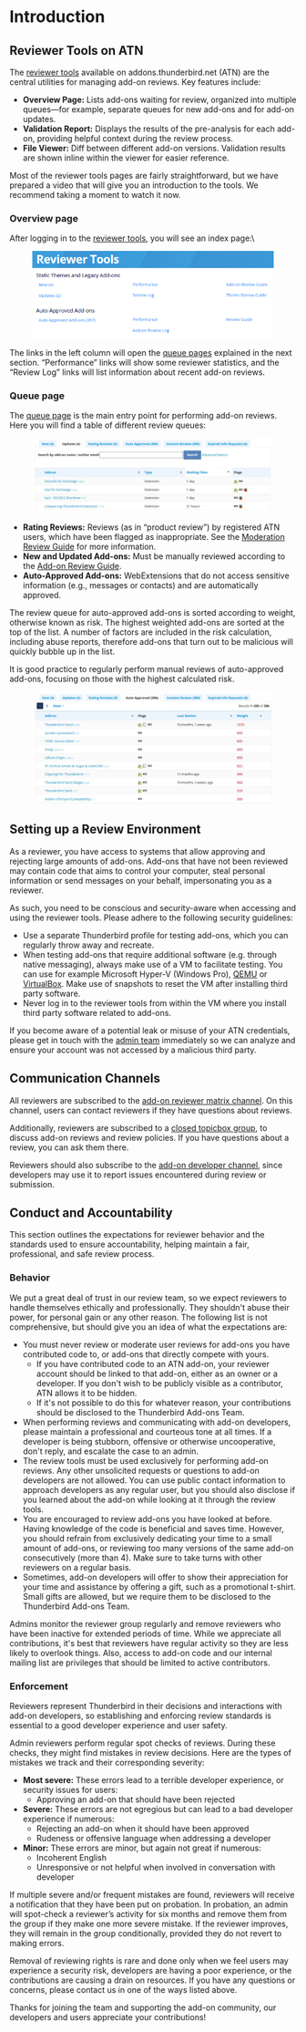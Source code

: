 # Introduction

## Reviewer Tools on ATN <a href="#docs-internal-guid-29d69a32-7fff-78e1-bc88-79710dc5b1d9" id="docs-internal-guid-29d69a32-7fff-78e1-bc88-79710dc5b1d9"></a>

The [reviewer tools](https://addons.thunderbird.net/reviewers/) available on addons.thunderbird.net (ATN) are the central utilities for managing add-on reviews. Key features include:

* **Overview Page:** Lists add-ons waiting for review, organized into multiple queues—for example, separate queues for new add-ons and for add-on updates.
* **Validation Report:** Displays the results of the pre-analysis for each add-on, providing helpful context during the review process.
* **File Viewer:** Diff between different add-on versions. Validation results are shown inline within the viewer for easier reference.

Most of the reviewer tools pages are fairly straightforward, but we have prepared a video that will give you an introduction to the tools. We recommend taking a moment to watch it now.

### Overview page

After logging in to the [reviewer tools](https://addons.thunderbird.net/reviewers/), you will see an index page:\


<figure><img src=".gitbook/assets/unknown.png" alt=""><figcaption></figcaption></figure>

The links in the left column will open the [queue pages](https://addons.thunderbird.net/en-US/reviewers/queue/) explained in the next section. “Performance” links will show some reviewer statistics, and the “Review Log” links will list information about recent add-on reviews.

### Queue page <a href="#docs-internal-guid-69ed8afc-7fff-b78f-45f6-8ffbceb049db" id="docs-internal-guid-69ed8afc-7fff-b78f-45f6-8ffbceb049db"></a>

The [queue page](https://addons.thunderbird.net/en-US/reviewers/queue/) is the main entry point for performing add-on reviews. Here you will find a table of different review queues:

<figure><img src=".gitbook/assets/review-tools-updates.JPG" alt=""><figcaption></figcaption></figure>

* **Rating Reviews:** Reviews (as in “product review”) by registered ATN users, which have been flagged as inappropriate. See the [Moderation Review Guide](moderation-review-guide.md) for more information.
* **New and Updated Add-ons:** Must be manually reviewed according to the [Add-on Review Guide](add-on-review-guide.md).
* **Auto-Approved Add-ons:** WebExtensions that do not access sensitive information (e.g., messages or contacts) and are automatically approved.

The review queue for auto-approved add-ons is sorted according to weight, otherwise known as risk. The highest weighted add-ons are sorted at the top of the list. A number of factors are included in the risk calculation, including abuse reports, therefore add-ons that turn out to be malicious will quickly bubble up in the list.

It is good practice to regularly perform manual reviews of auto-approved add-ons, focusing on those with the highest calculated risk.

<figure><img src=".gitbook/assets/review-tools-auto.JPG" alt=""><figcaption></figcaption></figure>

## Setting up a Review Environment <a href="#docs-internal-guid-8c6e91ba-7fff-c368-645f-f24b7dca7e95" id="docs-internal-guid-8c6e91ba-7fff-c368-645f-f24b7dca7e95"></a>

As a reviewer, you have access to systems that allow approving and rejecting large amounts of add-ons. Add-ons that have not been reviewed may contain code that aims to control your computer, steal personal information or send messages on your behalf, impersonating you as a reviewer.

As such, you need to be conscious and security-aware when accessing and using the reviewer tools. Please adhere to the following security guidelines:

* Use a separate Thunderbird profile for testing add-ons, which you can regularly throw away and recreate.
* When testing add-ons that require additional software (e.g. through native messaging), always make use of a VM to facilitate testing. You can use for example Microsoft Hyper-V (Windows Pro), [QEMU](https://www.qemu.org/) or[ VirtualBox](https://www.virtualbox.org/). Make use of snapshots to reset the VM after installing third party software.
* Never log in to the reviewer tools from within the VM where you install third party software related to add-ons.

If you become aware of a potential leak or misuse of your ATN credentials, please get in touch with the [admin team](mailto:atn-admins@thunderbird.net) immediately so we can analyze and ensure your account was not accessed by a malicious third party.

## Communication Channels

All reviewers are subscribed to the [add-on reviewer matrix channel](https://matrix.to/#/#tb-addon-reviewers:mozilla.org?web-instance\[element.io]=chat.mozilla.org). On this channel, users can contact reviewers if they have questions about reviews.

Additionally, reviewers are subscribed to a [closed topicbox group](https://thunderbird.topicbox.com/groups/addon-reviewers), to discuss add-on reviews and review policies. If you have questions about a review, you can ask them there.

Reviewers should also subscribe to the [add-on developer channel](https://thunderbird.topicbox.com/groups/addons), since developers may use it to report issues encountered during review or submission.

## Conduct and Accountability

This section outlines the expectations for reviewer behavior and the standards used to ensure accountability, helping maintain a fair, professional, and safe review process.

### Behavior

We put a great deal of trust in our review team, so we expect reviewers to handle themselves ethically and professionally. They shouldn't abuse their power, for personal gain or any other reason. The following list is not comprehensive, but should give you an idea of what the expectations are:

* You must never review or moderate user reviews for add-ons you have contributed code to, or add-ons that directly compete with yours.
  * If you have contributed code to an ATN add-on, your reviewer account should be linked to that add-on, either as an owner or a developer. If you don't wish to be publicly visible as a contributor, ATN allows it to be hidden.
  * If it's not possible to do this for whatever reason, your contributions should be disclosed to the Thunderbird Add-ons Team.
* When performing reviews and communicating with add-on developers, please maintain a professional and courteous tone at all times. If a developer is being stubborn, offensive or otherwise uncooperative, don't reply, and escalate the case to an admin.
* The review tools must be used exclusively for performing add-on reviews. Any other unsolicited requests or questions to add-on developers are not allowed. You can use public contact information to approach developers as any regular user, but you should also disclose if you learned about the add-on while looking at it through the review tools.
* You are encouraged to review add-ons you have looked at before. Having knowledge of the code is beneficial and saves time. However, you should refrain from exclusively dedicating your time to a small amount of add-ons, or reviewing too many versions of the same add-on consecutively (more than 4). Make sure to take turns with other reviewers on a regular basis.
* Sometimes, add-on developers will offer to show their appreciation for your time and assistance by offering a gift, such as a promotional t-shirt. Small gifts are allowed, but we require them to be disclosed to the Thunderbird Add-ons Team.

Admins monitor the reviewer group regularly and remove reviewers who have been inactive for extended periods of time. While we appreciate all contributions, it's best that reviewers have regular activity so they are less likely to overlook things. Also, access to add-on code and our internal mailing list are privileges that should be limited to active contributors.

### Enforcement

Reviewers represent Thunderbird in their decisions and interactions with add-on developers, so establishing and enforcing review standards is essential to a good developer experience and user safety.

Admin reviewers perform regular spot checks of reviews. During these checks, they might find mistakes in review decisions. Here are the types of mistakes we track and their corresponding severity:

* **Most severe:** These errors lead to a terrible developer experience, or security issues for users:
  * Approving an add-on that should have been rejected
* **Severe:** These errors are not egregious but can lead to a bad developer experience if numerous:
  * Rejecting an add-on when it should have been approved
  * Rudeness or offensive language when addressing a developer
* **Minor:** These errors are minor, but again not great if numerous:
  * Incoherent English
  * Unresponsive or not helpful when involved in conversation with developer

If multiple severe and/or frequent mistakes are found, reviewers will receive a notification that they have been put on probation. In probation, an admin will spot-check a reviewer’s activity for six months and remove them from the group if they make one more severe mistake. If the reviewer improves, they will remain in the group conditionally, provided they do not revert to making errors.

Removal of reviewing rights is rare and done only when we feel users may experience a security risk, developers are having a poor experience, or the contributions are causing a drain on resources. If you have any questions or concerns, please contact us in one of the ways listed above.

Thanks for joining the team and supporting the add-on community, our developers and users appreciate your contributions!
